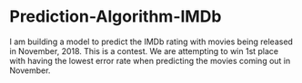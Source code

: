 # Prediction-Algorithm-IMDb
I am building a model to predict the IMDb rating with movies being released in November, 2018. This is a contest. We are attempting to win 1st place with having the lowest error rate when predicting the movies coming out in November.
